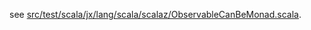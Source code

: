 see [src/test/scala/jx/lang/scala/scalaz/ObservableCanBeMonad.scala](https://github.com/everpeace/observable-canbe-monad/blob/master/src/test/scala/jx/lang/scala/scalaz/ObservableCanBeMonad.scala).
